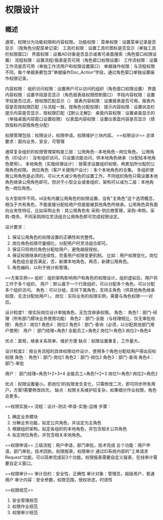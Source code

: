 权限设计
===

概述
---

通常，权限分为功能权限和内容权限。
功能权限：
菜单权限：设置菜单记录是否显示 （按角色分配菜单记录）
工具栏权限：设置工具栏图标是否显示（单独工具栏权限窗口）
界面权限：设置AD对象是否显示或者可桌面搜索（角色窗口权限设置）
流程权限：设置流程/报表是否可用（角色窗口权限设置）
工作流权限：设置工作流是否可用（单独工作流用户和权限设置窗口）
单据操作权限：与流程权限不同，每个单据表都包含”单据操作Doc_Action“字段，通过角色窗口单独设置操作权限记录。

内容权限：
组织访问权限：设置用户可以访问的组织（角色窗口权限设置）
界面内容权限：设置字段是否显示（角色层表级权限控制窗口）
字段内容权限：设置字段是否过滤，按权限匹配显示（）
报表内容权限：设置报表是否可用，报表内容是否按权限匹配（与流程一致，按角色分配权限）
提示内容权限：设置状态栏提示内容是否显示，按权限匹配（【默认无解】）
桌面内容权限：设置桌面显示的（单独桌面内容窗口设置权限）
仪表盘内容权限：设置仪表盘内容是否显示（绩效指标内容按角色分配）

权限管理包括：权限设计，权限申请，权限维护三块内容。
==权限设计==
总体要求：面向业务，安全，可管理

通常复杂组织的权限管理架构是三层：公用角色--本地角色--岗位角色。
公用角色（ID设计）：没有组织访问，只设置功能访问，供本地角色继承（分配给本地角色使用）。
本地角色（实施经理设计）：按需求设置组织权限，再累加所分配的公用角色权限。
岗位角色（客户关键用户设计）：多个本地角色的合集。
多组织使用公用角色是必须的，可以大大减少角色的设置工作。不同组织角色只需设置本地角色继承公用角色即可。但对于小型企业或者组织，架构可以减为二层：本地角色--岗位角色。

与大型软件不同，id没有内置公用角色的权限设置，当有"主角色"这个选项概念，相当于共有角色，不能直接分配给用户但是能被其他角色所继承。公用角色具有面向业务性特征，比如采购业务：其公用角色有
采购-供应商管理，采购-申购，采购-商务，不同采购岗位灵活组合公用角色即可完成权限设定。

设计要求：
1. 保证公用角色的权限设置的正确性和完整性。
2. 岗位角色权限尽量细化，分配用户时灵活组合即可。
3. 保证只将岗位角色分配给用户，避免越层授权。
4. 保证权限继承的连续性，完善用户权限变更机制。
    比如：用户权限变化，岗位角色组合是否满足，否，新建本地角色，再否，新建公用角色。
5. 角色编码，以利于统计和管理。

==方案实例==
组织：组织架构影响用户和角色的权限设计。组织虚拟后，用户将工作于多个组织。
用户：默认属于一个行政组织，可以分配多个角色，可以分配多个组织访问。
角色：可以分组，支持下属角色，支持主角色（供其他角色继承权限，无法分配给用户）。
岗位：实际业务的权限实例，需要与角色权限一一对应。

设计粒度1：按实际岗位设计单独角色，无包含继承权限。
角色：
角色1：部门-经理（所有部门模块业务使用功能）
角色2：部门-全能（与经理相比，仅无审批权限）
角色3：岗位1
角色4：岗位2
角色5：部门-查询（必须，以分配其他部门用户使用）
用户：
部门经理=角色1
全能员工=角色2
岗位1=角色3
岗位2=角色4

优点：直观，继承关系简单，维护方便
缺点：权限设置重复，工作量大。


设计粒度2：按业务流程的具体权限动作设计，使用多个角色分配给用户得出目标权限
角色：
角色1：部门-岗位1
角色2：部门-岗位2
角色3：部门-查询
角色4：部门-审批

用户：
部门经理=角色1+2+3+4
全能员工=角色1+2+3
岗位1=角色1
岗位2=角色2

优点：权限设置量小。若岗位1的权限发生变化，只需修改二次，即可同步所有用户。方案1需要修改四次。
缺点：权限关系维护较复杂，如果细分作业权限，角色会更多。

==权限实施==
流程：设计-测试-申请-实施-运维
步骤：
1. 确定业务模块
2. 分解业务功能，拟定公共角色，并设定为主角色
3. 根据组织架构，拟定各组织的本地角色，并包含相关公共角色
4. 拟定岗位角色，并包含相关本地角色。

==权限申请==
三级流程：用户申请，部门审批，技术完成
五个功能：用户申请，部门审批，技术回执，权限报表，权限审计
通过ID系统内部的”工单请求Request“功能，可以简单完成前3个功能。权限报表需要自定义报表，在线审计需要自定义窗口。

==权限审计==
审计目的：安全性，正确性
审计对象：管理员，超级用户，普通用户
审计内容：安全参数，权限范围，授权状态，时效性

==权限规范==
1. 安全管理规范
2. 权限作业规范
3. 权限审计规范

